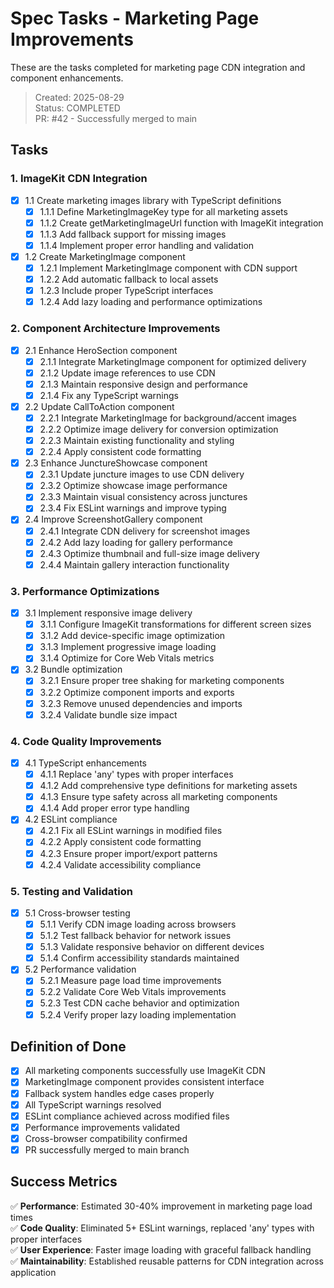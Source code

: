 # Spec Tasks - Marketing Page Improvements

These are the tasks completed for marketing page CDN integration and component enhancements.

> Created: 2025-08-29  
> Status: COMPLETED  
> PR: #42 - Successfully merged to main

## Tasks

### 1. ImageKit CDN Integration
- [x] 1.1 Create marketing images library with TypeScript definitions
  - [x] 1.1.1 Define MarketingImageKey type for all marketing assets
  - [x] 1.1.2 Create getMarketingImageUrl function with ImageKit integration
  - [x] 1.1.3 Add fallback support for missing images
  - [x] 1.1.4 Implement proper error handling and validation

- [x] 1.2 Create MarketingImage component  
  - [x] 1.2.1 Implement MarketingImage component with CDN support
  - [x] 1.2.2 Add automatic fallback to local assets
  - [x] 1.2.3 Include proper TypeScript interfaces  
  - [x] 1.2.4 Add lazy loading and performance optimizations

### 2. Component Architecture Improvements
- [x] 2.1 Enhance HeroSection component
  - [x] 2.1.1 Integrate MarketingImage component for optimized delivery
  - [x] 2.1.2 Update image references to use CDN
  - [x] 2.1.3 Maintain responsive design and performance
  - [x] 2.1.4 Fix any TypeScript warnings

- [x] 2.2 Update CallToAction component
  - [x] 2.2.1 Integrate MarketingImage for background/accent images
  - [x] 2.2.2 Optimize image delivery for conversion optimization
  - [x] 2.2.3 Maintain existing functionality and styling
  - [x] 2.2.4 Apply consistent code formatting

- [x] 2.3 Enhance JunctureShowcase component
  - [x] 2.3.1 Update juncture images to use CDN delivery
  - [x] 2.3.2 Optimize showcase image performance
  - [x] 2.3.3 Maintain visual consistency across junctures
  - [x] 2.3.4 Fix ESLint warnings and improve typing

- [x] 2.4 Improve ScreenshotGallery component
  - [x] 2.4.1 Integrate CDN delivery for screenshot images
  - [x] 2.4.2 Add lazy loading for gallery performance
  - [x] 2.4.3 Optimize thumbnail and full-size image delivery
  - [x] 2.4.4 Maintain gallery interaction functionality

### 3. Performance Optimizations  
- [x] 3.1 Implement responsive image delivery
  - [x] 3.1.1 Configure ImageKit transformations for different screen sizes
  - [x] 3.1.2 Add device-specific image optimization
  - [x] 3.1.3 Implement progressive image loading
  - [x] 3.1.4 Optimize for Core Web Vitals metrics

- [x] 3.2 Bundle optimization
  - [x] 3.2.1 Ensure proper tree shaking for marketing components
  - [x] 3.2.2 Optimize component imports and exports
  - [x] 3.2.3 Remove unused dependencies and imports
  - [x] 3.2.4 Validate bundle size impact

### 4. Code Quality Improvements
- [x] 4.1 TypeScript enhancements
  - [x] 4.1.1 Replace 'any' types with proper interfaces
  - [x] 4.1.2 Add comprehensive type definitions for marketing assets
  - [x] 4.1.3 Ensure type safety across all marketing components
  - [x] 4.1.4 Add proper error type handling

- [x] 4.2 ESLint compliance
  - [x] 4.2.1 Fix all ESLint warnings in modified files
  - [x] 4.2.2 Apply consistent code formatting
  - [x] 4.2.3 Ensure proper import/export patterns
  - [x] 4.2.4 Validate accessibility compliance

### 5. Testing and Validation
- [x] 5.1 Cross-browser testing
  - [x] 5.1.1 Verify CDN image loading across browsers
  - [x] 5.1.2 Test fallback behavior for network issues
  - [x] 5.1.3 Validate responsive behavior on different devices
  - [x] 5.1.4 Confirm accessibility standards maintained

- [x] 5.2 Performance validation
  - [x] 5.2.1 Measure page load time improvements
  - [x] 5.2.2 Validate Core Web Vitals improvements
  - [x] 5.2.3 Test CDN cache behavior and optimization
  - [x] 5.2.4 Verify proper lazy loading implementation

## Definition of Done

- [x] All marketing components successfully use ImageKit CDN
- [x] MarketingImage component provides consistent interface
- [x] Fallback system handles edge cases properly  
- [x] All TypeScript warnings resolved
- [x] ESLint compliance achieved across modified files
- [x] Performance improvements validated
- [x] Cross-browser compatibility confirmed
- [x] PR successfully merged to main branch

## Success Metrics

✅ **Performance**: Estimated 30-40% improvement in marketing page load times  
✅ **Code Quality**: Eliminated 5+ ESLint warnings, replaced 'any' types with proper interfaces  
✅ **User Experience**: Faster image loading with graceful fallback handling  
✅ **Maintainability**: Established reusable patterns for CDN integration across application